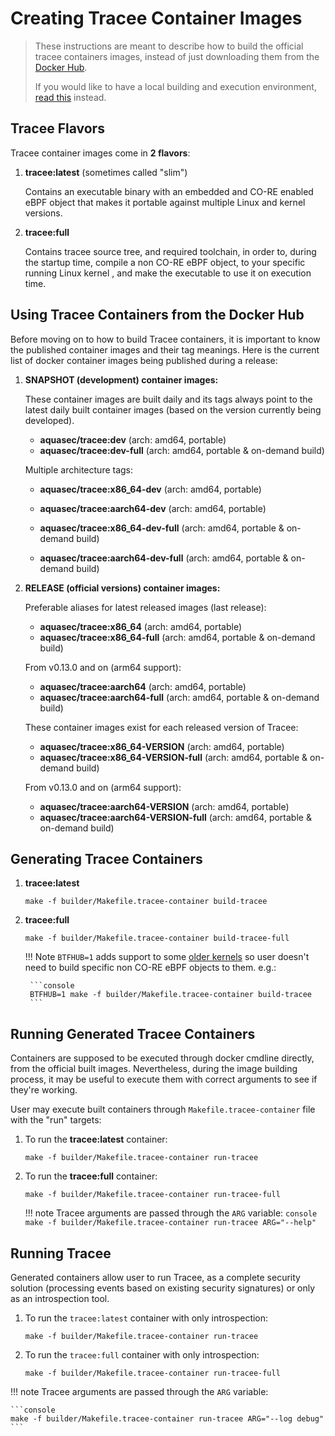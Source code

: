 # Creating Tracee Container Images

> These instructions are meant to describe how to build the official tracee
> containers images, instead of just downloading them from the
> [Docker Hub](https://hub.docker.com/r/aquasec/tracee).
>
> If you would like to have a local building and execution environment,
> [read this](./environment.md) instead.

## Tracee Flavors

Tracee container images come in **2 flavors**:

1. **tracee:latest** (sometimes called "slim")

    Contains an executable binary with an embedded and CO-RE enabled eBPF object
    that makes it portable against multiple Linux and kernel versions.

2. **tracee:full**

    Contains tracee source tree, and required toolchain, in order to, during the
    startup time, compile a non CO-RE eBPF object, to your specific running
    Linux kernel , and make the executable to use it on execution time.

## Using Tracee Containers from the Docker Hub

Before moving on to how to build Tracee containers, it is important to know the
published container images and their tag meanings. Here is the current list of
docker container images being published during a release:

1. **SNAPSHOT (development) container images:**

     These container images are built daily and its tags always point to the latest
     daily built container images (based on the version currently being developed).

     - **aquasec/tracee:dev** (arch: amd64, portable)
     - **aquasec/tracee:dev-full** (arch: amd64, portable & on-demand build)

     Multiple architecture tags:

     - **aquasec/tracee:x86_64-dev**  (arch: amd64, portable)
     - **aquasec/tracee:aarch64-dev** (arch: amd64, portable)

     - **aquasec/tracee:x86_64-dev-full** (arch: amd64, portable & on-demand build)
     - **aquasec/tracee:aarch64-dev-full** (arch: amd64, portable & on-demand build)

2. **RELEASE (official versions) container images:**

     Preferable aliases for latest released images (last release):

     - **aquasec/tracee:x86_64** (arch: amd64, portable)
     - **aquasec/tracee:x86_64-full** (arch: amd64, portable & on-demand build)

     From v0.13.0 and on (arm64 support):

     - **aquasec/tracee:aarch64** (arch: amd64, portable)
     - **aquasec/tracee:aarch64-full** (arch: amd64, portable & on-demand build)

     These container images exist for each released version of Tracee:

     - **aquasec/tracee:x86_64-VERSION** (arch: amd64, portable)
     - **aquasec/tracee:x86_64-VERSION-full** (arch: amd64, portable & on-demand build)

     From v0.13.0 and on (arm64 support):

     - **aquasec/tracee:aarch64-VERSION** (arch: amd64, portable)
     - **aquasec/tracee:aarch64-VERSION-full** (arch: amd64, portable & on-demand build)

## Generating Tracee Containers

1. **tracee:latest**

    ```console
    make -f builder/Makefile.tracee-container build-tracee
    ```

2. **tracee:full**

    ```console
    make -f builder/Makefile.tracee-container build-tracee-full
    ```

    !!! Note
        `BTFHUB=1` adds support to some [older kernels](https://github.com/aquasecurity/btfhub/blob/main/docs/supported-distros.md)
        so user doesn't need to build specific non CO-RE eBPF objects to them. e.g.:
        
        ```console
        BTFHUB=1 make -f builder/Makefile.tracee-container build-tracee
        ```

## Running Generated Tracee Containers

Containers are supposed to be executed through docker cmdline directly, from
the official built images. Nevertheless, during the image building process, it
may be useful to execute them with correct arguments to see if they're
working.

User may execute built containers through `Makefile.tracee-container` file with
the "run" targets:

1. To run the **tracee:latest** container:

    ```console
    make -f builder/Makefile.tracee-container run-tracee
    ```

2. To run the **tracee:full** container:

    ```console
    make -f builder/Makefile.tracee-container run-tracee-full
    ```

    !!! note
        Tracee arguments are passed through the `ARG` variable:
        ```console
        make -f builder/Makefile.tracee-container run-tracee ARG="--help"
        ```

## Running Tracee

Generated containers allow user to run Tracee, as a complete security solution
(processing events based on existing security signatures) or only as an introspection tool.

1. To run the `tracee:latest` container with only introspection:

   ```console
   make -f builder/Makefile.tracee-container run-tracee
   ```

2. To run the `tracee:full` container with only introspection:

   ```console
   make -f builder/Makefile.tracee-container run-tracee-full
   ```

!!! note
    Tracee arguments are passed through the `ARG` variable:

    ```console
    make -f builder/Makefile.tracee-container run-tracee ARG="--log debug"
    ```
